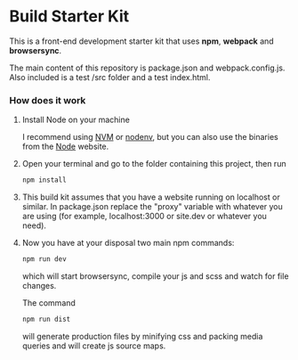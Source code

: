 # Build Starter Kit

This is a front-end development starter kit that uses **npm**, **webpack** and **browsersync**.

The main content of this repository is package.json and webpack.config.js.
Also included is a test /src folder and a test index.html.

### How does it work

1. Install Node on your machine

    I recommend using [NVM](https://github.com/creationix/nvm) or [nodenv](https://github.com/nodenv/nodenv), but you can also use the binaries from the [Node](https://nodejs.org/en/) website.

2. Open your terminal and go to the folder containing this project, then run

    ```bash
    npm install
    ```

3. This build kit assumes that you have a website running on localhost or similar. In package.json replace the "proxy" variable with whatever you are using (for example, localhost:3000 or site.dev or whatever you need).

4. Now you have at your disposal two main npm commands:

    ```bash
    npm run dev
    ```

    which will start browsersync, compile your js and scss and watch for file changes.

    The command

    ```bash
    npm run dist
    ```

    will generate production files by minifying css and packing media queries and will create js source maps.
